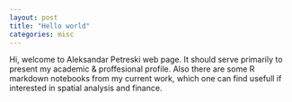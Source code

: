 ```yaml
---
layout: post
title: "Hello world"
categories: misc
---
```


Hi, welcome to Aleksandar Petreski web page.
It should serve primarily to present my academic & proffesional profile.
Also there are some R markdown notebooks from my current work, which one can find usefull if interested in spatial analysis and finance.
